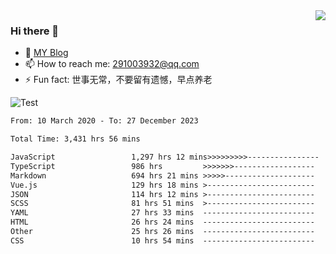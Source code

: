 <img align='right' src='https://github-readme-stats.vercel.app/api?username=niaogege&show_icons=true&theme=radical'/>

### Hi there 👋

- 🌱 [MY Blog](https://bythewayer.com/)
- 📫 How to reach me: 291003932@qq.com
- ⚡ Fun fact:  世事无常，不要留有遗憾，早点养老

![Test](https://github-readme-stats.vercel.app/api/top-langs/?username=niaogege&layout=compact)

<!--START_SECTION:waka-->

```txt
From: 10 March 2020 - To: 27 December 2023

Total Time: 3,431 hrs 56 mins

JavaScript                 1,297 hrs 12 mins>>>>>>>>>----------------   37.80 %
TypeScript                 986 hrs         >>>>>>>------------------   28.73 %
Markdown                   694 hrs 21 mins >>>>>--------------------   20.23 %
Vue.js                     129 hrs 18 mins >------------------------   03.77 %
JSON                       114 hrs 12 mins >------------------------   03.33 %
SCSS                       81 hrs 51 mins  >------------------------   02.39 %
YAML                       27 hrs 33 mins  -------------------------   00.80 %
HTML                       26 hrs 24 mins  -------------------------   00.77 %
Other                      25 hrs 26 mins  -------------------------   00.74 %
CSS                        10 hrs 54 mins  -------------------------   00.32 %
```

<!--END_SECTION:waka-->
